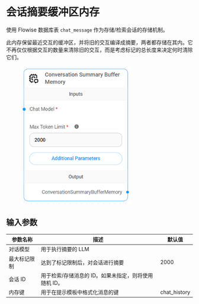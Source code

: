 # 会话摘要缓冲区内存

使用 Flowise 数据库表 `chat_message` 作为存储/检索会话的存储机制。

此内存保留最近交互的缓冲区，并将旧的交互编译成摘要，两者都存储在其内。它不再仅仅根据交互的数量来清除旧的交互，而是考虑标记的总长度来决定何时清除它们。

<figure><img src="../../../.gitbook/assets/image (4) (1) (2).png" alt="" width="297"><figcaption></figcaption></figure>

## 输入参数

| 参数名称       | 描述                                                                   | 默认值       |
| --------------- | ----------------------------------------------------------------------------- | ------------- |
| 对话模型      | 用于执行摘要的 LLM                                                             |               |
| 最大标记限制 | 达到了标记限制后，对会话进行摘要                                          | 2000          |
| 会话 ID      | 用于检索/存储消息的 ID。如果未指定，则将使用随机 ID。                         |               |
| 内存键      | 用于在提示模板中格式化消息的键                                             | chat\_history |
